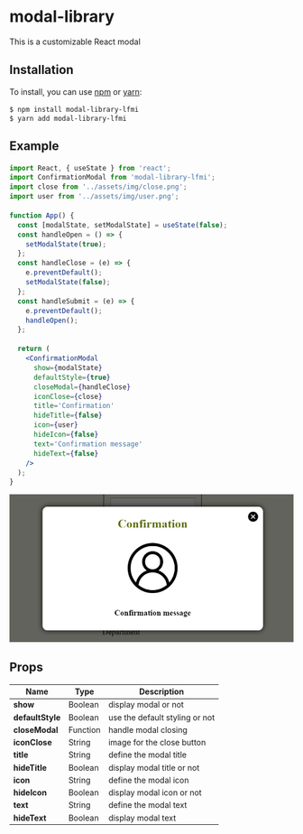 # modal-library

This is a customizable React modal

## Installation

To install, you can use [npm](https://npmjs.org/) or [yarn](https://yarnpkg.com):

    $ npm install modal-library-lfmi
    $ yarn add modal-library-lfmi

## Example

```jsx
import React, { useState } from 'react';
import ConfirmationModal from 'modal-library-lfmi';
import close from '../assets/img/close.png';
import user from '../assets/img/user.png';

function App() {
  const [modalState, setModalState] = useState(false);
  const handleOpen = () => {
    setModalState(true);
  };
  const handleClose = (e) => {
    e.preventDefault();
    setModalState(false);
  };
  const handleSubmit = (e) => {
    e.preventDefault();
    handleOpen();
  };

  return (
    <ConfirmationModal
      show={modalState}
      defaultStyle={true}
      closeModal={handleClose}
      iconClose={close}
      title='Confirmation'
      hideTitle={false}
      icon={user}
      hideIcon={false}
      text='Confirmation message'
      hideText={false}
    />
  );
}
```

![Modal example](./src/lib/documentation/demo.png)

## Props

| Name             | Type     | Description                    |
| ---------------- | -------- | ------------------------------ |
| **show**         | Boolean  | display modal or not           |
| **defaultStyle** | Boolean  | use the default styling or not |
| **closeModal**   | Function | handle modal closing           |
| **iconClose**    | String   | image for the close button     |
| **title**        | String   | define the modal title         |
| **hideTitle**    | Boolean  | display modal title or not     |
| **icon**         | String   | define the modal icon          |
| **hideIcon**     | Boolean  | display modal icon or not      |
| **text**         | String   | define the modal text          |
| **hideText**     | Boolean  | display modal text             |
